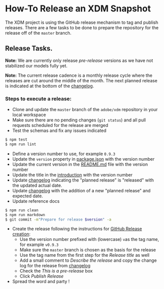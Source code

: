 # How-To Release an XDM Snapshot

The XDM project is using the GitHub release mechanism to tag and publish releases.
There are a few tasks to be done to prepare the repository for the release off
of the `master` branch.

## Release Tasks.

**Note:** We are currently only release _pre-release_ versions as we have not
stabilized our models fully yet.

**Note:** The current release cadence is a monthly release cycle where the releases are cut around
the middle of the month.
The next planned release is indicated at the bottom of the [changelog](CHANGELOG.md).

### Steps to execute a release:

* Clone and update the `master` branch of the `adobe/xdm` repository in your local workspace
* Make sure there are no pending changes (`git status`) and all pull requests scheduled for the release are merged
* Test the schemas and fix any issues indicated
```sh
$ npm test
$ npm run lint
```
* Define a version number to use, for example `0.9.3`
* Update the `version` property in [package.json](package.json) with the version number
* Update the current version in the [README.md](README.md) file with the version number
* Update the title in the [introduction](docs/introduction.md) with the version number
* Update [changelog](CHANGELOG.md) indicating the "planned release" is "released" with the updated actual date.
* Update [changelog](CHANGELOG.md) with the addition of a new "planned release" and expected date.
* Update reference docs
```sh
$ npm run clean
$ npm run markdown
$ git commit -m"Prepare for release $version" -a
```
* Create the release following the instructions for [GitHub Release creation](https://help.github.com/articles/creating-releases/):
  * Use the version number prefixed with (lowercase) `v`as the tag name, for example `v0.9.3`
  * Make sure the `master` branch is chosen as the basis for the release
  * Use the tag name from the first step for the _Release title_ as well
  * Add a small comment to _Describe the release_ and copy the change log for the release from [changelog](CHANGELOG.md)
  * Check the _This is a pre-release_ box
  * Click _Publish Release_
* Spread the word and party !
